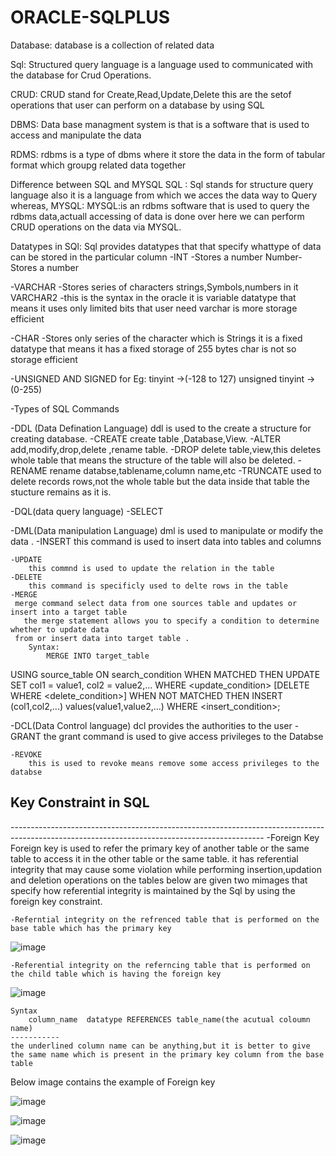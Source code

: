 # ORACLE-SQLPLUS
Database:
database is a collection of related data

Sql:
Structured query language is a language used to communicated with the database for Crud Operations.

CRUD:
CRUD stand for Create,Read,Update,Delete this are the setof operations that user can perform on a database by using SQL 

DBMS:
Data base managment system is that is a software that is used  to access and manipulate the data 

RDMS:
rdbms is a type of dbms where it store the data in the form of tabular format which groupg related data together

Difference between SQL and MYSQL
	SQL :
	Sql stands for structure query language also it is a language from which we acces the data way to Query 
	whereas,
	MYSQL:
	MYSQL:is an rdbms software that is used to query the rdbms data,actuall accessing of data is done over here
	we can perform CRUD operations on the data via MYSQL.

Datatypes in SQl:
Sql provides datatypes that that specify whattype of data can be stored in the particular column
-INT -Stores a number
 Number-Stores a number

-VARCHAR -Stores series of characters strings,Symbols,numbers in it
 VARCHAR2 -this is the syntax in the oracle
 it is variable datatype that means it uses only limited bits that user need  varchar is more storage efficient

-CHAR -Stores only series of the character which is Strings
  it is a fixed datatype that means it has a fixed storage of 255 bytes
  char is not so storage efficient

-UNSIGNED AND SIGNED
	for Eg:
		tinyint ->(-128 to 127)
	unsigned tinyint ->(0-255)

-Types of SQL Commands
	
-DDL (Data Defination Language)
	ddl is used to the create a structure for creating database.
		-CREATE
		  create table ,Database,View.
		-ALTER
		add,modify,drop,delete ,rename table.
		-DROP
		 delete table,view,this deletes whole table that means the structure of the table will also
		 be deleted.
		-RENAME
		 rename databse,tablename,column name,etc
		-TRUNCATE
		 used to delete records rows,not the whole table but the data inside that table 
		 the stucture remains as it is.

-DQL(data query language)
	-SELECT 


-DML(Data manipulation Language)
	dml is used to manipulate or modify the data .
	-INSERT
		this command is used to insert data into tables and columns

	-UPDATE
		this commnd is used to update the relation in the table
	-DELETE
		this command is specificly used to delte rows in the table
	-MERGE
	 merge command select data from one sources table and updates or insert into a target table 
       the merge statement allows you to specify a condition to determine whether to update data 		
	 from or insert data into target table .
		Syntax:
			MERGE INTO target_table 
		
USING source_table 
ON search_condition
    WHEN MATCHED THEN
        UPDATE SET col1 = value1, col2 = value2,...
        WHERE <update_condition>
        [DELETE WHERE <delete_condition>]
    WHEN NOT MATCHED THEN
        INSERT (col1,col2,...)
        values(value1,value2,...)
        WHERE <insert_condition>; 

-DCL(Data Control language)
	dcl provides the authorities to the user
	-GRANT
		the grant command is used to give access privileges to the Databse
	
	-REVOKE
		this is used to revoke means remove some access privileges to the databse
		
<h2>Key Constraint in SQL</h2>
---------------------------------------------------------------------------------------------------------------------------------------------
-Foreign Key
	Foreign key is used to refer the primary key of another table or the same table to access it in the other table or the same table.
	it has referential integrity that may cause some violation while performing insertion,updation and deletion operations on the tables
	below are given two mimages that specify how referential integrity is maintained by the Sql by using the foreign key constraint.
	



	-Referntial integrity on the refrenced table that is performed on the base table which has the primary key

![image](https://user-images.githubusercontent.com/64660852/229362071-7598cc27-7712-4311-9b7a-eae10ffba764.png)

	-Referential integrity on the referncing table that is performed on the child table which is having the foreign key
![image](https://user-images.githubusercontent.com/64660852/229362445-4880b95a-9f2b-437f-8554-6ce196cffb5a.png)

	Syntax 
		column_name  datatype REFERENCES table_name(the acutual coloumn name) 
	-----------
	the underlined column name can be anything,but it is better to give the same name which is present in the primary key column from the base table
	
   Below image contains the example of Foreign key
	
![image](https://user-images.githubusercontent.com/64660852/229362820-8314951c-6dba-4a3a-a403-5cbd73069c89.png)

![image](https://user-images.githubusercontent.com/64660852/229362851-b554655e-ac82-4163-bfd4-316ed01aec6c.png)

![image](https://user-images.githubusercontent.com/64660852/229362865-9627a63c-f11b-499d-b0c9-ae569e59e9c1.png)




